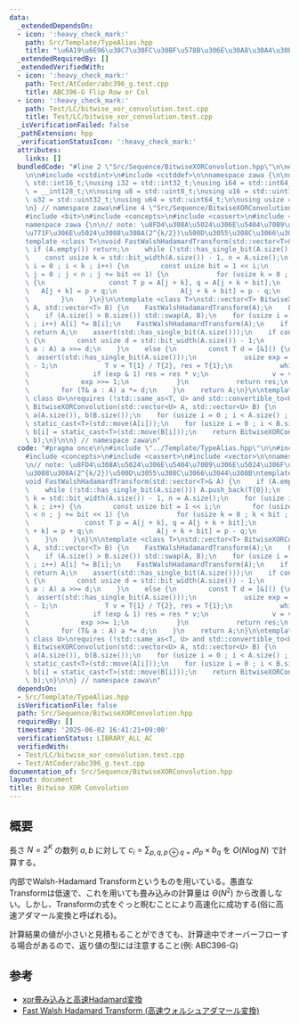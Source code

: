 ```yaml
---
data:
  _extendedDependsOn:
  - icon: ':heavy_check_mark:'
    path: Src/Template/TypeAlias.hpp
    title: "\u6A19\u6E96\u30C7\u30FC\u30BF\u578B\u306E\u30A8\u30A4\u30EA\u30A2\u30B9"
  _extendedRequiredBy: []
  _extendedVerifiedWith:
  - icon: ':heavy_check_mark:'
    path: Test/AtCoder/abc396_g.test.cpp
    title: ABC396-G Flip Row or Col
  - icon: ':heavy_check_mark:'
    path: Test/LC/bitwise_xor_convolution.test.cpp
    title: Test/LC/bitwise_xor_convolution.test.cpp
  _isVerificationFailed: false
  _pathExtension: hpp
  _verificationStatusIcon: ':heavy_check_mark:'
  attributes:
    links: []
  bundledCode: "#line 2 \"Src/Sequence/BitwiseXORConvolution.hpp\"\n\n#line 2 \"Src/Template/TypeAlias.hpp\"\
    \n\n#include <cstdint>\n#include <cstddef>\n\nnamespace zawa {\n\nusing i16 =\
    \ std::int16_t;\nusing i32 = std::int32_t;\nusing i64 = std::int64_t;\nusing i128\
    \ = __int128_t;\n\nusing u8 = std::uint8_t;\nusing u16 = std::uint16_t;\nusing\
    \ u32 = std::uint32_t;\nusing u64 = std::uint64_t;\n\nusing usize = std::size_t;\n\
    \n} // namespace zawa\n#line 4 \"Src/Sequence/BitwiseXORConvolution.hpp\"\n\n\
    #include <bit>\n#include <concepts>\n#include <cassert>\n#include <vector>\n\n\
    namespace zawa {\n\n// note: \u8FD4\u308A\u5024\u306E\u5404\u70B9\u306E\u5024\u306F\
    \u771F\u306E\u5024\u3088\u308A(2^{k/2})\u500D\u3055\u308C\u3066\u3044\u308B\n\
    template <class T>\nvoid FastWalshHadamardTransform(std::vector<T>& A) {\n   \
    \ if (A.empty()) return;\n    while (!std::has_single_bit(A.size())) A.push_back(T{0});\n\
    \    const usize k = std::bit_width(A.size()) - 1, n = A.size();\n    for (usize\
    \ i = 0 ; i < k ; i++) {\n        const usize bit = 1 << i;\n        for (usize\
    \ j = 0 ; j < n ; j += bit << 1) {\n            for (usize k = 0 ; k < bit ; k++)\
    \ {\n                const T p = A[j + k], q = A[j + k + bit];\n             \
    \   A[j + k] = p + q;\n                A[j + k + bit] = p - q;\n            }\n\
    \        }\n    }\n}\n\ntemplate <class T>\nstd::vector<T> BitwiseXORConvolution(std::vector<T>\
    \ A, std::vector<T> B) {\n    FastWalshHadamardTransform(A);\n    FastWalshHadamardTransform(B);\n\
    \    if (A.size() > B.size()) std::swap(A, B);\n    for (usize i = 0 ; i < A.size()\
    \ ; i++) A[i] *= B[i];\n    FastWalshHadamardTransform(A);\n    if (A.empty())\
    \ return A;\n    assert(std::has_single_bit(A.size()));\n    if constexpr (std::integral<T>)\
    \ {\n        const usize d = std::bit_width(A.size()) - 1;\n        for (auto&\
    \ a : A) a >>= d;\n    }\n    else {\n        const T d = [&]() {\n          \
    \  assert(std::has_single_bit(A.size()));\n            usize exp = std::bit_width(A.size())\
    \ - 1;\n            T v = T{1} / T{2}, res = T{1};\n            while (exp) {\n\
    \                if (exp & 1) res = res * v;\n                v = v * v;\n   \
    \             exp >>= 1;\n            }\n            return res;\n        }();\n\
    \        for (T& a : A) a *= d;\n    }\n    return A;\n}\n\ntemplate <class T,\
    \ class U>\nrequires (!std::same_as<T, U> and std::convertible_to<U, T>)\nstd::vector<T>\
    \ BitwiseXORConvolution(std::vector<U> A, std::vector<U> B) {\n    std::vector<T>\
    \ a(A.size()), b(B.size());\n    for (usize i = 0 ; i < A.size() ; i++) a[i] =\
    \ static_cast<T>(std::move(A[i]));\n    for (usize i = 0 ; i < B.size() ; i++)\
    \ b[i] = static_cast<T>(std::move(B[i]));\n    return BitwiseXORConvolution<T>(a,\
    \ b);\n}\n\n} // namespace zawa\n"
  code: "#pragma once\n\n#include \"../Template/TypeAlias.hpp\"\n\n#include <bit>\n\
    #include <concepts>\n#include <cassert>\n#include <vector>\n\nnamespace zawa {\n\
    \n// note: \u8FD4\u308A\u5024\u306E\u5404\u70B9\u306E\u5024\u306F\u771F\u306E\u5024\
    \u3088\u308A(2^{k/2})\u500D\u3055\u308C\u3066\u3044\u308B\ntemplate <class T>\n\
    void FastWalshHadamardTransform(std::vector<T>& A) {\n    if (A.empty()) return;\n\
    \    while (!std::has_single_bit(A.size())) A.push_back(T{0});\n    const usize\
    \ k = std::bit_width(A.size()) - 1, n = A.size();\n    for (usize i = 0 ; i <\
    \ k ; i++) {\n        const usize bit = 1 << i;\n        for (usize j = 0 ; j\
    \ < n ; j += bit << 1) {\n            for (usize k = 0 ; k < bit ; k++) {\n  \
    \              const T p = A[j + k], q = A[j + k + bit];\n                A[j\
    \ + k] = p + q;\n                A[j + k + bit] = p - q;\n            }\n    \
    \    }\n    }\n}\n\ntemplate <class T>\nstd::vector<T> BitwiseXORConvolution(std::vector<T>\
    \ A, std::vector<T> B) {\n    FastWalshHadamardTransform(A);\n    FastWalshHadamardTransform(B);\n\
    \    if (A.size() > B.size()) std::swap(A, B);\n    for (usize i = 0 ; i < A.size()\
    \ ; i++) A[i] *= B[i];\n    FastWalshHadamardTransform(A);\n    if (A.empty())\
    \ return A;\n    assert(std::has_single_bit(A.size()));\n    if constexpr (std::integral<T>)\
    \ {\n        const usize d = std::bit_width(A.size()) - 1;\n        for (auto&\
    \ a : A) a >>= d;\n    }\n    else {\n        const T d = [&]() {\n          \
    \  assert(std::has_single_bit(A.size()));\n            usize exp = std::bit_width(A.size())\
    \ - 1;\n            T v = T{1} / T{2}, res = T{1};\n            while (exp) {\n\
    \                if (exp & 1) res = res * v;\n                v = v * v;\n   \
    \             exp >>= 1;\n            }\n            return res;\n        }();\n\
    \        for (T& a : A) a *= d;\n    }\n    return A;\n}\n\ntemplate <class T,\
    \ class U>\nrequires (!std::same_as<T, U> and std::convertible_to<U, T>)\nstd::vector<T>\
    \ BitwiseXORConvolution(std::vector<U> A, std::vector<U> B) {\n    std::vector<T>\
    \ a(A.size()), b(B.size());\n    for (usize i = 0 ; i < A.size() ; i++) a[i] =\
    \ static_cast<T>(std::move(A[i]));\n    for (usize i = 0 ; i < B.size() ; i++)\
    \ b[i] = static_cast<T>(std::move(B[i]));\n    return BitwiseXORConvolution<T>(a,\
    \ b);\n}\n\n} // namespace zawa\n"
  dependsOn:
  - Src/Template/TypeAlias.hpp
  isVerificationFile: false
  path: Src/Sequence/BitwiseXORConvolution.hpp
  requiredBy: []
  timestamp: '2025-06-02 16:41:21+09:00'
  verificationStatus: LIBRARY_ALL_AC
  verifiedWith:
  - Test/LC/bitwise_xor_convolution.test.cpp
  - Test/AtCoder/abc396_g.test.cpp
documentation_of: Src/Sequence/BitwiseXORConvolution.hpp
layout: document
title: Bitwise XOR Convolution
---
```


## 概要

長さ $N = 2^{K}$ の数列 $a, b$ に対して $\displaystyle c_{i} = \sum_{p, q, p\oplus q = i} a_{p}\times b_{q}$ を $O(N\log N)$ で計算する。

内部でWalsh-Hadamard Transformというものを用いている。愚直なTransformは低速で、これを用いても畳み込みの計算量は $\Theta (N^{2})$ から改善しない。しかし、Transformの式をぐっと睨むことにより高速化に成功する(俗に高速アダマール変換と呼ばれる)。

計算結果の値が小さいと見積もることができても、計算途中でオーバーフローする場合があるので、返り値の型には注意すること(例: ABC396-G)

## 参考

- [xor畳み込みと高速Hadamard変換](https://qiita.com/izu_nori/items/7810fc2bc0423c8d407f)
- [Fast Walsh Hadamard Transform (高速ウォルシュアダマール変換)](https://ei1333.github.io/library/math/fft/fast-walsh-hadamard-transform.hpp.html)
